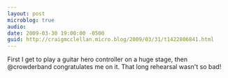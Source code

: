 ```yaml
---
layout: post
microblog: true
audio: 
date: 2009-03-30 19:00:00 -0500
guid: http://craigmcclellan.micro.blog/2009/03/31/t1422806841.html
---
```

First I get to play a guitar hero controller on a huge stage, then @crowderband congratulates me on it.  That long rehearsal wasn't so bad!

